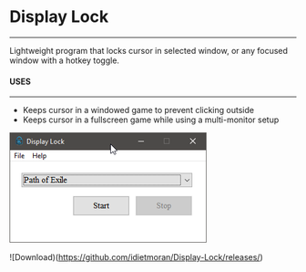 # Display Lock
---------------------
Lightweight program that locks cursor in selected window, or any focused window with a hotkey toggle.

#### USES
-----------------
- Keeps cursor in a windowed game to prevent clicking outside
- Keeps cursor in a fullscreen game while using a multi-monitor setup


![](/res/displayLock-preview.png)

![Download)(https://github.com/idietmoran/Display-Lock/releases/)
